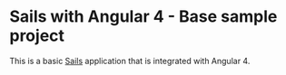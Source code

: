 # Sails with Angular 4 - Base sample project

This is a basic [Sails](http://sailsjs.org) application that is integrated with Angular 4.

